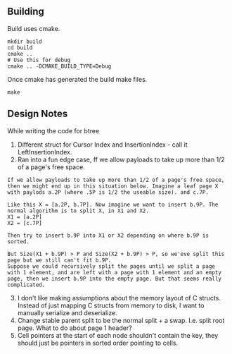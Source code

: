 ## Building

Build uses cmake. 

```
mkdir build
cd build
cmake ..
# Use this for debug
cmake .. -DCMAKE_BUILD_TYPE=Debug
```

Once cmake has generated the build make files.

```
make
```

## Design Notes

While writing the code for btree

1. Different struct for Cursor Index and InsertionIndex - call it LeftInsertionIndex.
2. Ran into a fun edge case, ff we allow payloads to take up more than 1/2 of a page's free space.
```
If we allow payloads to take up more than 1/2 of a page's free space, then we might end up in this situation below. Imagine a leaf page X with paylods a.2P (where .5P is 1/2 the useable size). and c.7P.

Like this X = [a.2P, b.7P]. Now imagine we want to insert b.9P. The normal algorithm is to split X, in X1 and X2.
X1 = [a.2P]
X2 = [c.7P]

Then try to insert b.9P into X1 or X2 depending on where b.9P is sorted.

But Size(X1 + b.9P) > P and Size(X2 + b.9P) > P, so we'eve split this page but we still can't fit b.9P.
Suppose we could recursively split the pages until we split a page with 1 element, and are left with a page with 1 element and an empty page, then we insert b.9P into the empty page. But that seems really complicated.
```
3. I don't like making assumptions about the memory layout of C structs. Instead of just mapping C structs from memory to disk, I want to manually serialize and deserialize.
4. Change stable parent split to be the normal split + a swap. I.e. split root page. What to do about page 1 header?
5. Cell pointers at the start of each node shouldn't contain the key, they should just be pointers in sorted order pointing to cells.